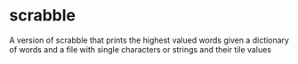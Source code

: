# scrabble
A version of scrabble that prints the highest valued words given a dictionary of words and a file with single characters or strings and their tile values
